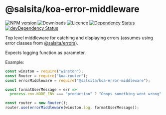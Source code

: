 # @salsita/koa-error-middleware

[![NPM version](https://img.shields.io/npm/v/@salsita/koa-error-middleware.svg)](https://www.npmjs.com/package/@salsita/koa-error-middleware)
![Downloads](https://img.shields.io/npm/dm/@salsita/koa-error-middleware.svg?style=flat)
![Licence](https://img.shields.io/npm/l/@salsita/koa-error-middleware.svg?style=flat)
[![Dependency Status](https://img.shields.io/david/salsita/nodejs-modules.svg?path=packages/koa-error-middleware)](https://david-dm.org/salsita/nodejs-modules?path=packages/koa-error-middleware)
[![devDependency Status](https://img.shields.io/david/dev/salsita/nodejs-modules.svg?path=packages/koa-error-middleware)](https://david-dm.org/salsita/nodejs-modules?type=dev&path=packages/koa-error-middleware)

Top level middleware for catching and displaying errors (assumes using error classes from [@salsita/errors](https://github.com/salsita/nodejs-modules/tree/master/packages/errors)).

Expects logging function as parameter.

Example:

```js
const winston = require("winston");
const Router = require("koa-router");
const errorMiddleware = require("@salsita/koa-error-middleware");

const formatUserMessage = err =>
  process.env.NODE_ENV === "production" ? "Ooops something went wrong" : err.message;

const router = new Router();
router.use(errorMiddleware(winston.log, formatUserMessage));
```
